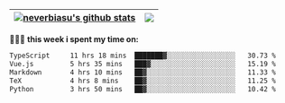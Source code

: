 | <a href="https://github.com/neverbiasu"><img align="center" src="https://github-readme-stats.vercel.app/api?username=neverbiasu&theme=catppuccin_mocha&show_icons=true&hide_border=true&count_private=true" alt="neverbiasu's github stats" /></a> | <a href="https://github.com/neverbiasu"><img align="center" src="https://github-readme-stats.vercel.app/api/top-langs/?username=neverbiasu&theme=catppuccin_mocha&show_icons=true&hide_border=true&layout=compact" /></a> |
| ------------- | ------------- |

👨🏾‍💻 **this week i spent my time on:**
<!--START_SECTION:waka-->

```txt
TypeScript     11 hrs 18 mins  ███████▓░░░░░░░░░░░░░░░░░   30.73 %
Vue.js         5 hrs 35 mins   ███▓░░░░░░░░░░░░░░░░░░░░░   15.19 %
Markdown       4 hrs 10 mins   ██▓░░░░░░░░░░░░░░░░░░░░░░   11.33 %
TeX            4 hrs 8 mins    ██▓░░░░░░░░░░░░░░░░░░░░░░   11.25 %
Python         3 hrs 50 mins   ██▓░░░░░░░░░░░░░░░░░░░░░░   10.42 %
```

<!--END_SECTION:waka-->
